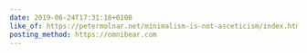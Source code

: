 ```yaml
---
date: 2019-06-24T17:31:18+0100
like_of: https://petermolnar.net/minimalism-is-not-asceticism/index.html
posting_method: https://omnibear.com
---
```

